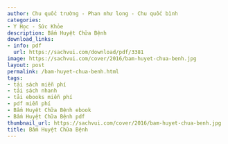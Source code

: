 ```yaml
---
author: Chu quốc trường - Phan như long - Chu quốc bình
categories:
- Y Học - Sức Khỏe
description: Bấm Huyệt Chữa Bệnh
download_links:
- info: pdf
  url: https://sachvui.com/download/pdf/3381
image: https://sachvui.com/cover/2016/bam-huyet-chua-benh.jpg
layout: post
permalink: /bam-huyet-chua-benh.html
tags:
- tải sách miễn phí
- tải sách nhanh
- tải ebooks miễn phí
- pdf miễn phí
- Bấm Huyệt Chữa Bệnh ebook
- Bấm Huyệt Chữa Bệnh pdf
thumbnail_url: https://sachvui.com/cover/2016/bam-huyet-chua-benh.jpg
title: Bấm Huyệt Chữa Bệnh
---
```


 <div class="item-desc text-justify"> </div>